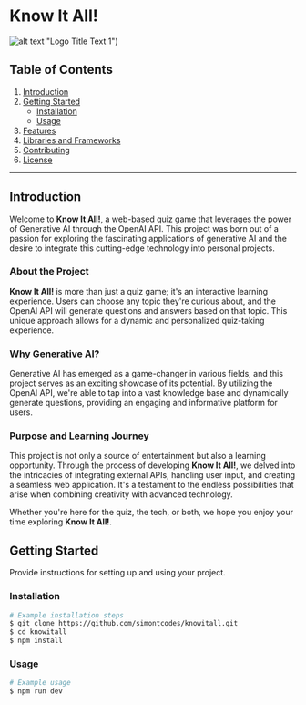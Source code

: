 # Know It All!
![alt text](https://www.google.com/url?sa=i&url=https%3A%2F%2Ficonduck.com%2Ficons%2F11295%2Fnext-js&psig=AOvVaw2yBqk9FBcElHL7T9GHWRZ_&ust=1696964269939000&source=images&cd=vfe&opi=89978449&ved=0CBEQjRxqFwoTCNCPyo7g6YEDFQAAAAAdAAAAABAE) "Logo Title Text 1")

## Table of Contents
1. [Introduction](#introduction)
2. [Getting Started](#getting-started)
    - [Installation](#installation)
    - [Usage](#usage)
3. [Features](#features)
4. [Libraries and Frameworks](#libraries-and-frameworks)
5. [Contributing](#contributing)
6. [License](#license)

---

## Introduction <a name="introduction"></a>

Welcome to **Know It All!**, a web-based quiz game that leverages the power of Generative AI through the OpenAI API. This project was born out of a passion for exploring the fascinating applications of generative AI and the desire to integrate this cutting-edge technology into personal projects.

### About the Project

**Know It All!** is more than just a quiz game; it's an interactive learning experience. Users can choose any topic they're curious about, and the OpenAI API will generate questions and answers based on that topic. This unique approach allows for a dynamic and personalized quiz-taking experience.

### Why Generative AI?

Generative AI has emerged as a game-changer in various fields, and this project serves as an exciting showcase of its potential. By utilizing the OpenAI API, we're able to tap into a vast knowledge base and dynamically generate questions, providing an engaging and informative platform for users.

### Purpose and Learning Journey

This project is not only a source of entertainment but also a learning opportunity. Through the process of developing **Know It All!**, we delved into the intricacies of integrating external APIs, handling user input, and creating a seamless web application. It's a testament to the endless possibilities that arise when combining creativity with advanced technology.

Whether you're here for the quiz, the tech, or both, we hope you enjoy your time exploring **Know It All!**.


## Getting Started <a name="getting-started"></a>

Provide instructions for setting up and using your project.

### Installation <a name="installation"></a>



```bash
# Example installation steps
$ git clone https://github.com/simontcodes/knowitall.git
$ cd knowitall
$ npm install
```

### Usage <a name="usage"></a>

```bash
# Example usage
$ npm run dev



